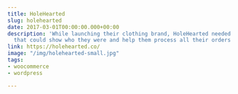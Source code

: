```yaml
---
title: HoleHearted
slug: holehearted
date: 2017-03-01T00:00:00.000+00:00
description: 'While launching their clothing brand, HoleHearted needed an online store
  that could show who they were and help them process all their orders with ease. '
link: https://holehearted.co/
image: "/img/holehearted-small.jpg"
tags:
- woocommerce
- wordpress

---
```

